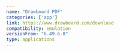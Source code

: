 ```yaml
---
name: "Drawboard PDF"
categories: ['app']
link: https://www.drawboard.com/download
compatibility: emulation
versionFrom: "6.49.6.0"
type: applications
---
```


